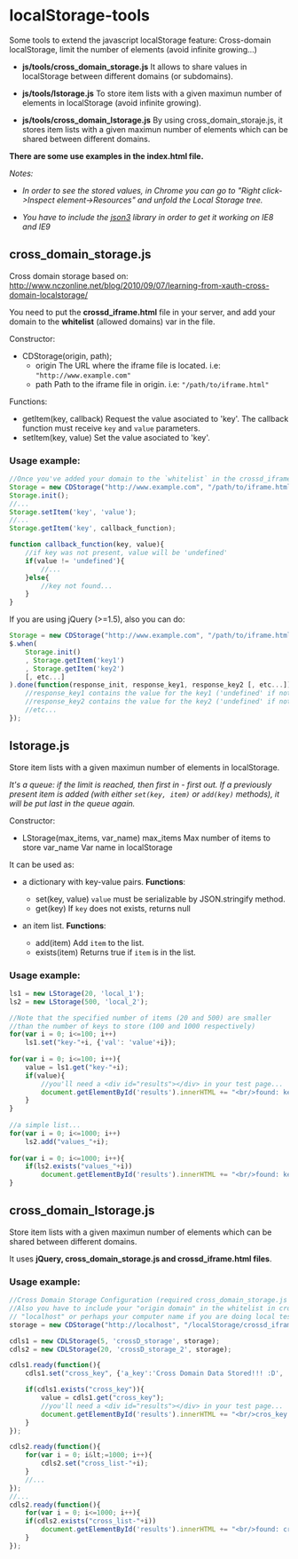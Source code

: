 localStorage-tools
==================

Some tools to extend the javascript localStorage feature: Cross-domain localStorage, limit the number of elements (avoid infinite growing...)

* **js/tools/cross_domain_storage.js**
  It allows to share values in localStorage between different domains (or subdomains).
  
* **js/tools/lstorage.js**
  To store item lists with a given maximun number of elements in localStorage (avoid infinite growing).
  
* **js/tools/cross_domain_lstorage.js**
  By using cross_domain_storaje.js, it stores item lists with a given maximun number of elements which can be shared between different domains.

**There are some use examples in the index.html file.**

*Notes:*

* *In order to see the stored values, in Chrome you can go to "Right click->Inspect element->Resources" and unfold the Local Storage tree.*

* *You have to include the [json3](http://bestiejs.github.io/json3/) library in order to get it working on IE8 and IE9*


cross_domain_storage.js
-----------------------

Cross domain storage based on: http://www.nczonline.net/blog/2010/09/07/learning-from-xauth-cross-domain-localstorage/

You need to put the **crossd_iframe.html** file in your server, and add your domain to the **whitelist** (allowed domains) var in the file.

Constructor:
* CDStorage(origin, path);
    * origin The URL where the iframe file is located. i.e: `"http://www.example.com"`
    * path Path to the iframe file in origin. i.e: `"/path/to/iframe.html"`
 
Functions:
* getItem(key, callback)
  Request the value asociated to 'key'.
  The callback function must receive `key` and `value` parameters.
* setItem(key, value)
  Set the value asociated to 'key'.

### Usage example: 
  
```javascript
//Once you've added your domain to the `whitelist` in the crossd_iframe.html:
Storage = new CDStorage("http://www.example.com", "/path/to/iframe.html");
Storage.init();
//...
Storage.setItem('key', 'value');
//...
Storage.getItem('key', callback_function);

function callback_function(key, value){
    //if key was not present, value will be 'undefined'
	if(value != 'undefined'){
        //...
    }else{
        //key not found...
    }
}
```
     
If you are using jQuery (>=1.5), also you can do:

```javascript
Storage = new CDStorage("http://www.example.com", "/path/to/iframe.html");
$.when(
    Storage.init()
    , Storage.getItem('key1')
    , Storage.getItem('key2')
    [, etc...]
).done(function(response_init, response_key1, response_key2 [, etc...]){
    //response_key1 contains the value for the key1 ('undefined' if not found)
    //response_key2 contains the value for the key2 ('undefined' if not found)
    //etc...
});
```

lstorage.js
-----------

Store item lists with a given maximun number of elements in localStorage.

*It's a queue: if the limit is reached, then first in - first out.*
*If a previously present item is added (with either `set(key, item)` or `add(key)` methods), it will be put last in the queue again.*

Constructor:
* LStorage(max_items, var_name)
  max_items Max number of items to store
  var_name Var name in localStorage

It can be used as:
* a dictionary with key-value pairs. **Functions**: 
    * set(key, value)
      `value` must be serializable by JSON.stringify method.
    * get(key)
       If `key` does not exists, returns null
       
* an item list. **Functions**:
    * add(item)
      Add `item` to the list.
    * exists(item)
      Returns true if `item` is in the list.
      
### Usage example:

```javascript
ls1 = new LStorage(20, 'local_1');
ls2 = new LStorage(500, 'local_2');

//Note that the specified number of items (20 and 500) are smaller 
//than the number of keys to store (100 and 1000 respectively)
for(var i = 0; i<=100; i++)
    ls1.set("key-"+i, {'val': 'value'+i});
			    
for(var i = 0; i<=100; i++){
    value = ls1.get("key-"+i);
    if(value){
        //you'll need a <div id="results"></div> in your test page...
        document.getElementById('results').innerHTML += "<br/>found: key-"+i+", value: "+JSON.stringify(value);
    }
}
			
//a simple list...
for(var i = 0; i<=1000; i++)
    ls2.add("values_"+i);
			    
for(var i = 0; i<=1000; i++){
    if(ls2.exists("values_"+i))
        document.getElementById('results').innerHTML += "<br/>found: key-"+i;
}
```

cross_domain_lstorage.js
------------------------

Store item lists with a given maximun number of elements which can be shared between different domains.

It uses **jQuery, cross_domain_storage.js and crossd_iframe.html files**.

### Usage example:

```javascript
//Cross Domain Storage Configuration (required cross_domain_storage.js and crossd_iframe.html files).
//Also you have to include your "origin domain" in the whitelist in crossd_iframe.html (in this case would be
// "localhost" or perhaps your computer name if you are doing local testing...):
storage = new CDStorage("http://localhost", "/localStorage/crossd_iframe.html");

cdls1 = new CDLStorage(5, 'crossD_storage', storage);
cdls2 = new CDLStorage(20, 'crossD_storage_2', storage);

cdls1.ready(function(){
    cdls1.set("cross_key", {'a_key':'Cross Domain Data Stored!!! :D', 'another_key':'yea'});

    if(cdls1.exists("cross_key")){
        value = cdls1.get("cross_key");
        //you'll need a <div id="results"></div> in your test page...
        document.getElementById('results').innerHTML += "<br/>cros_key: " + JSON.stringify(value);
    }
});

cdls2.ready(function(){
    for(var i = 0; i&lt;=1000; i++){
        cdls2.set("cross_list-"+i);
    }
    //...
});
//...
cdls2.ready(function(){
    for(var i = 0; i<=1000; i++){
	if(cdls2.exists("cross_list-"+i))
	    document.getElementById('results').innerHTML += "<br/>found: cross_list-"+i;
    }
});
```


